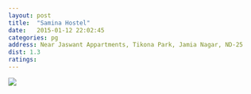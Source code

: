 ```yaml
---
layout: post
title:  "Samina Hostel"
date:   2015-01-12 22:02:45
categories: pg
address: Near Jaswant Appartments, Tikona Park, Jamia Nagar, ND-25 
dist: 1.3 
ratings:
---
```


<a href="https://www.google.co.in/maps/place/Samina+Girls+Hostel/@28.562619,77.290531,17z/data=!3m1!4b1!4m2!3m1!1s0x390ce474c1388f19:0x4fce385ecea0557b?hl=en">
        <img src="https://maps.googleapis.com/maps/api/staticmap?visible=Jamia+Millia+Islamia&size=640x300&scale=2&maptype=roadmap&markers=%7Ccolor:red%7Clabel:S%7C28.562698,77.290528&markers=size:mid|color:green%7Clabel:FET%7C28.5606083,77.2790183&markers=size:mid|color:green%7Clabel:FET%7C28.561075,77.280960&path=color:0x0000ff|weight:3|28.561163, 77.279366|28.561370, 77.279388|28.561559, 77.279409|28.561653, 77.279538|28.561483, 77.279602|28.561257, 77.279624|28.560993, 77.279495|28.561012, 77.279838|28.561050, 77.280203|28.561031, 77.280461|28.561087, 77.280782|28.561031, 77.281319|28.561087, 77.281898|28.561069, 77.282134|28.560974, 77.282370|28.561050, 77.282757|28.561106, 77.282993|28.561295, 77.283615|28.561427, 77.283980|28.561634, 77.284259|28.561634, 77.284259|28.561672, 77.284495|28.561766, 77.284902|28.561898, 77.285095|28.562049, 77.285460|28.562237, 77.285825|28.562237, 77.286276|28.562312, 77.286555|28.562312, 77.287005|28.562275, 77.287434|28.562388, 77.287627|28.562388, 77.288014|28.562425, 77.288185|28.562407, 77.288443|28.562614, 77.288507|28.562802, 77.288443|28.562727, 77.288808|28.562897, 77.289022|28.562727, 77.289258|28.562802, 77.289473|28.562840, 77.289666|28.563029, 77.289666|28.563236, 77.289816|28.563311, 77.289945" />
</a>
